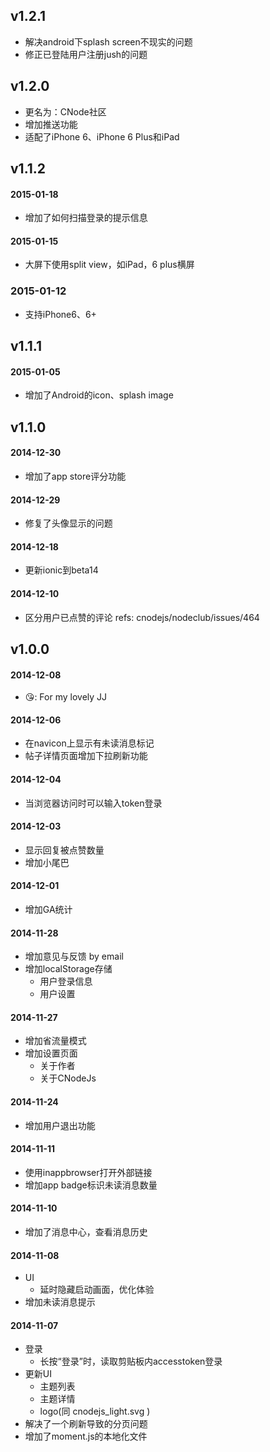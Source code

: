 ## v1.2.1
* 解决android下splash screen不现实的问题
* 修正已登陆用户注册jush的问题

## v1.2.0
* 更名为：CNode社区
* 增加推送功能
* 适配了iPhone 6、iPhone 6 Plus和iPad

## v1.1.2
#### 2015-01-18
* 增加了如何扫描登录的提示信息

#### 2015-01-15
* 大屏下使用split view，如iPad，6 plus横屏

### 2015-01-12
* 支持iPhone6、6+

## v1.1.1

#### 2015-01-05
* 增加了Android的icon、splash image

## v1.1.0

#### 2014-12-30
* 增加了app store评分功能

#### 2014-12-29
* 修复了头像显示的问题

#### 2014-12-18
* 更新ionic到beta14

#### 2014-12-10
* 区分用户已点赞的评论 refs: cnodejs/nodeclub/issues/464

## v1.0.0

#### 2014-12-08
* 😘: For my lovely JJ

#### 2014-12-06
* 在navicon上显示有未读消息标记
* 帖子详情页面增加下拉刷新功能

#### 2014-12-04
* 当浏览器访问时可以输入token登录

#### 2014-12-03
* 显示回复被点赞数量
* 增加小尾巴

#### 2014-12-01
* 增加GA统计

#### 2014-11-28
* 增加意见与反馈 by email
* 增加localStorage存储
  * 用户登录信息
  * 用户设置

#### 2014-11-27
* 增加省流量模式
* 增加设置页面
  * 关于作者
  * 关于CNodeJs

#### 2014-11-24
* 增加用户退出功能

#### 2014-11-11
* 使用inappbrowser打开外部链接
* 增加app badge标识未读消息数量

#### 2014-11-10
* 增加了消息中心，查看消息历史

#### 2014-11-08
* UI
  * 延时隐藏启动画面，优化体验
* 增加未读消息提示

#### 2014-11-07
* 登录
  * 长按“登录”时，读取剪贴板内accesstoken登录
* 更新UI
  * 主题列表
  * 主题详情
  * logo(同 cnodejs_light.svg )
* 解决了一个刷新导致的分页问题
* 增加了moment.js的本地化文件

